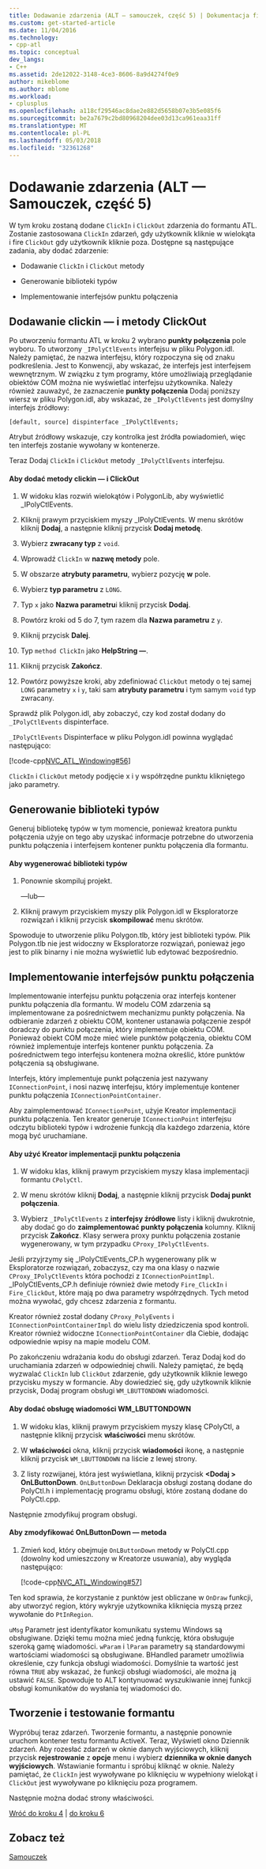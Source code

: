 ```yaml
---
title: Dodawanie zdarzenia (ALT — samouczek, część 5) | Dokumentacja firmy Microsoft
ms.custom: get-started-article
ms.date: 11/04/2016
ms.technology:
- cpp-atl
ms.topic: conceptual
dev_langs:
- C++
ms.assetid: 2de12022-3148-4ce3-8606-8a9d4274f0e9
author: mikeblome
ms.author: mblome
ms.workload:
- cplusplus
ms.openlocfilehash: a118cf29546ac8dae2e882d5658b07e3b5e085f6
ms.sourcegitcommit: be2a7679c2bd80968204dee03d13ca961eaa31ff
ms.translationtype: MT
ms.contentlocale: pl-PL
ms.lasthandoff: 05/03/2018
ms.locfileid: "32361268"
---
```

# <a name="adding-an-event-atl-tutorial-part-5"></a>Dodawanie zdarzenia (ALT — Samouczek, część 5)
W tym kroku zostaną dodane `ClickIn` i `ClickOut` zdarzenia do formantu ATL. Zostanie zastosowana `ClickIn` zdarzeń, gdy użytkownik kliknie w wielokąta i fire `ClickOut` gdy użytkownik kliknie poza. Dostępne są następujące zadania, aby dodać zdarzenie:  
  
-   Dodawanie `ClickIn` i `ClickOut` metody  
  
-   Generowanie biblioteki typów  
  
-   Implementowanie interfejsów punktu połączenia  
  
## <a name="adding-the-clickin-and-clickout-methods"></a>Dodawanie clickin — i metody ClickOut  
 Po utworzeniu formantu ATL w kroku 2 wybrano **punkty połączenia** pole wyboru. To utworzony `_IPolyCtlEvents` interfejsu w pliku Polygon.idl. Należy pamiętać, że nazwa interfejsu, który rozpoczyna się od znaku podkreślenia. Jest to Konwencji, aby wskazać, że interfejs jest interfejsem wewnętrznym. W związku z tym programy, które umożliwiają przeglądanie obiektów COM można nie wyświetlać interfejsu użytkownika. Należy również zauważyć, że zaznaczenie **punkty połączenia** Dodaj poniższy wiersz w pliku Polygon.idl, aby wskazać, że `_IPolyCtlEvents` jest domyślny interfejs źródłowy:  
  
 `[default, source] dispinterface _IPolyCtlEvents;`  
  
 Atrybut źródłowy wskazuje, czy kontrolka jest źródła powiadomień, więc ten interfejs zostanie wywołany w kontenerze.  
  
 Teraz Dodaj `ClickIn` i `ClickOut` metody `_IPolyCtlEvents` interfejsu.  
  
#### <a name="to-add-the-clickin-and-clickout-methods"></a>Aby dodać metody clickin — i ClickOut  
  
1.  W widoku klas rozwiń wielokątów i PolygonLib, aby wyświetlić _IPolyCtlEvents.  
  
2.  Kliknij prawym przyciskiem myszy _IPolyCtlEvents. W menu skrótów kliknij **Dodaj**, a następnie kliknij przycisk **Dodaj metodę**.  
  
3.  Wybierz **zwracany typ** z `void`.  
  
4.  Wprowadź `ClickIn` w **nazwę metody** pole.  
  
5.  W obszarze **atrybuty parametru**, wybierz pozycję **w** pole.  
  
6.  Wybierz **typ parametru** z `LONG`.  
  
7.  Typ `x` jako **Nazwa parametru**i kliknij przycisk **Dodaj**.  
  
8.  Powtórz kroki od 5 do 7, tym razem dla **Nazwa parametru** z `y`.  
  
9. Kliknij przycisk **Dalej**.  
  
10. Typ `method ClickIn` jako **HelpString —**.  
  
11. Kliknij przycisk **Zakończ**.  
  
12. Powtórz powyższe kroki, aby zdefiniować `ClickOut` metody o tej samej `LONG` parametry `x` i `y`, taki sam **atrybuty parametru** i tym samym `void` typ zwracany.  
  
 Sprawdź plik Polygon.idl, aby zobaczyć, czy kod został dodany do `_IPolyCtlEvents` dispinterface.  
  
 `_IPolyCtlEvents` Dispinterface w pliku Polygon.idl powinna wyglądać następująco:  
  
 [!code-cpp[NVC_ATL_Windowing#56](../atl/codesnippet/cpp/adding-an-event-atl-tutorial-part-5_1.idl)]  
  
 `ClickIn` i `ClickOut` metody podjęcie x i y współrzędne punktu klikniętego jako parametry.  
  
## <a name="generating-the-type-library"></a>Generowanie biblioteki typów  
 Generuj bibliotekę typów w tym momencie, ponieważ kreatora punktu połączenia użyje on tego aby uzyskać informacje potrzebne do utworzenia punktu połączenia i interfejsem kontener punktu połączenia dla formantu.  
  
#### <a name="to-generate-the-type-library"></a>Aby wygenerować biblioteki typów  
  
1.  Ponownie skompiluj projekt.  
  
     —lub—  
  
2.  Kliknij prawym przyciskiem myszy plik Polygon.idl w Eksploratorze rozwiązań i kliknij przycisk **skompilować** menu skrótów.  
  
 Spowoduje to utworzenie pliku Polygon.tlb, który jest biblioteki typów. Plik Polygon.tlb nie jest widoczny w Eksploratorze rozwiązań, ponieważ jego jest to plik binarny i nie można wyświetlić lub edytować bezpośrednio.  
  
## <a name="implementing-the-connection-point-interfaces"></a>Implementowanie interfejsów punktu połączenia  
 Implementowanie interfejsu punktu połączenia oraz interfejs kontener punktu połączenia dla formantu. W modelu COM zdarzenia są implementowane za pośrednictwem mechanizmu punkty połączenia. Na odbieranie zdarzeń z obiektu COM, kontener ustanawia połączenie zespół doradczy do punktu połączenia, który implementuje obiektu COM. Ponieważ obiekt COM może mieć wiele punktów połączenia, obiektu COM również implementuje interfejs kontener punktu połączenia. Za pośrednictwem tego interfejsu kontenera można określić, które punktów połączenia są obsługiwane.  
  
 Interfejs, który implementuje punkt połączenia jest nazywany `IConnectionPoint`, i nosi nazwę interfejsu, który implementuje kontener punktu połączenia `IConnectionPointContainer`.  
  
 Aby zaimplementować `IConnectionPoint`, użyje Kreator implementacji punktu połączenia. Ten kreator generuje `IConnectionPoint` interfejsu odczytu biblioteki typów i wdrożenie funkcją dla każdego zdarzenia, które mogą być uruchamiane.  
  
#### <a name="to-use-the-implement-connection-point-wizard"></a>Aby użyć Kreator implementacji punktu połączenia  
  
1.  W widoku klas, kliknij prawym przyciskiem myszy klasa implementacji formantu `CPolyCtl`.  
  
2.  W menu skrótów kliknij **Dodaj**, a następnie kliknij przycisk **Dodaj punkt połączenia**.  
  
3.  Wybierz `_IPolyCtlEvents` z **interfejsy źródłowe** listy i kliknij dwukrotnie, aby dodać go do **zaimplementować punkty połączenia** kolumny. Kliknij przycisk **Zakończ**. Klasy serwera proxy punktu połączenia zostanie wygenerowany, w tym przypadku `CProxy_IPolyCtlEvents`.  
  
 Jeśli przyjrzymy się _IPolyCtlEvents_CP.h wygenerowany plik w Eksploratorze rozwiązań, zobaczysz, czy ma ona klasy o nazwie `CProxy_IPolyCtlEvents` która pochodzi z `IConnectionPointImpl`. _IPolyCtlEvents_CP.h definiuje również dwie metody `Fire_ClickIn` i `Fire_ClickOut`, które mają po dwa parametry współrzędnych. Tych metod można wywołać, gdy chcesz zdarzenia z formantu.  
  
 Kreator również został dodany `CProxy_PolyEvents` i `IConnectionPointContainerImpl` do wielu listy dziedziczenia spod kontroli. Kreator również widoczne `IConnectionPointContainer` dla Ciebie, dodając odpowiednie wpisy na mapie modelu COM.  
  
 Po zakończeniu wdrażania kodu do obsługi zdarzeń. Teraz Dodaj kod do uruchamiania zdarzeń w odpowiedniej chwili. Należy pamiętać, że będą wyzwalać `ClickIn` lub `ClickOut` zdarzenie, gdy użytkownik kliknie lewego przycisku myszy w formancie. Aby dowiedzieć się, gdy użytkownik kliknie przycisk, Dodaj program obsługi `WM_LBUTTONDOWN` wiadomości.  
  
#### <a name="to-add-a-handler-for-the-wmlbuttondown-message"></a>Aby dodać obsługę wiadomości WM_LBUTTONDOWN  
  
1.  W widoku klas, kliknij prawym przyciskiem myszy klasę CPolyCtl, a następnie kliknij przycisk **właściwości** menu skrótów.  
  
2.  W **właściwości** okna, kliknij przycisk **wiadomości** ikonę, a następnie kliknij przycisk `WM_LBUTTONDOWN` na liście z lewej strony.  
  
3.  Z listy rozwijanej, która jest wyświetlana, kliknij przycisk  **\<Dodaj > OnLButtonDown**. `OnLButtonDown` Deklaracja obsługi zostaną dodane do PolyCtl.h i implementację programu obsługi, które zostaną dodane do PolyCtl.cpp.  
  
 Następnie zmodyfikuj program obsługi.  
  
#### <a name="to-modify-the-onlbuttondown-method"></a>Aby zmodyfikować OnLButtonDown — metoda  
  
1.  Zmień kod, który obejmuje `OnLButtonDown` metody w PolyCtl.cpp (dowolny kod umieszczony w Kreatorze usuwania), aby wygląda następująco:  
  
     [!code-cpp[NVC_ATL_Windowing#57](../atl/codesnippet/cpp/adding-an-event-atl-tutorial-part-5_2.cpp)]  
  
 Ten kod sprawia, że korzystanie z punktów jest obliczane w `OnDraw` funkcji, aby utworzyć region, który wykryje użytkownika kliknięcia myszą przez wywołanie do `PtInRegion`.  
  
 `uMsg` Parametr jest identyfikator komunikatu systemu Windows są obsługiwane. Dzięki temu można mieć jedną funkcję, która obsługuje szeroką gamę wiadomości. `wParam` i `lParam` parametry są standardowymi wartościami wiadomości są obsługiwane. BHandled parametr umożliwia określenie, czy funkcja obsługi wiadomości. Domyślnie ta wartość jest równa `TRUE` aby wskazać, że funkcji obsługi wiadomości, ale można ją ustawić `FALSE`. Spowoduje to ALT kontynuować wyszukiwanie innej funkcji obsługi komunikatów do wysłania tej wiadomości do.  
  
## <a name="building-and-testing-the-control"></a>Tworzenie i testowanie formantu  
 Wypróbuj teraz zdarzeń. Tworzenie formantu, a następnie ponownie uruchom kontener testu formantu ActiveX. Teraz, Wyświetl okno Dziennik zdarzeń. Aby rozesłać zdarzeń w oknie danych wyjściowych, kliknij przycisk **rejestrowanie** z **opcje** menu i wybierz **dziennika w oknie danych wyjściowych**. Wstawianie formantu i spróbuj kliknąć w oknie. Należy pamiętać, że `ClickIn` jest wywoływane po kliknięciu w wypełniony wielokąt i `ClickOut` jest wywoływane po kliknięciu poza programem.  
  
 Następnie można dodać strony właściwości.  
  
 [Wróć do kroku 4](../atl/changing-the-drawing-code-atl-tutorial-part-4.md) &#124; [do kroku 6](../atl/adding-a-property-page-atl-tutorial-part-6.md)  
  
## <a name="see-also"></a>Zobacz też  
 [Samouczek](../atl/active-template-library-atl-tutorial.md)

